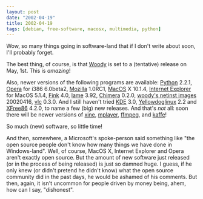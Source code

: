 ```yaml
---
layout: post
date: "2002-04-19"
title: 2002-04-19
tags: [debian, free-software, macosx, multimedia, python]
---
```

Wow, so many things going in software-land that if I don't write
about soon, I'll probably forget.

The best thing, of course, is that
[Woody](http://www.debian.org/releases/woody/) is set to a
(tentative) release on May, 1st. This is *amazing*!

Also, newer versions of the following programs are available:
[Python](http://www.python.org/) 2.2.1,
[Opera](http://www.opera.com/) for i386 6.0beta2,
[Mozilla](http://www.mozilla.org/) 1.0RC1,
[MacOS](http://www.apple.com/macosx/) X 10.1.4,
[Internet Explorer](http://www.mactopia.com/) for MacOS 5.1.4,
[Fink](http://fink.sf.net/) 4.0, [lame](http://lame.sf.net/) 3.92,
[Chimera](http://chimera.mozdev.org/) 0.2.0,
[woody's netinst images](http://) 20020416,
[vlc](http://www.videolan.org/) 0.3.0. And I still haven't tried
[KDE](http://www.kde.org/) 3.0,
[Yellowdoglinux](http://www.yellowdoglinux.com/) 2.2 and
[XFree86](http://www.xfree86.org/) 4.2.0, to name a few (big) new
releases. And that's *not* all: soon there will be newer versions
of [xine](http://xine.sf.net/), [mplayer](http://mplayer.sf.net/),
[ffmpeg](http://ffmpeg.sf.net/), and
[kaffe](http://www.kaffe.org/)!

So much (new) software, so little time!

And then, somewhere, a Microsoft's spoke-person said something like
"the open source people don't know how many things we have done in
Windows-land". Well, of course, MacOS X, Internet Explorer and
Opera aren't exactly open source. But the amount of new software
just released (or in the process of being released) is just so
damned huge. I guess, if he only knew (or didn't pretend he didn't
know) what the open source community did in the past days, he would
be ashamed of his comments. But then, again, it isn't uncommon for
people driven by money being, ahem, how can I say, "dishonest".


